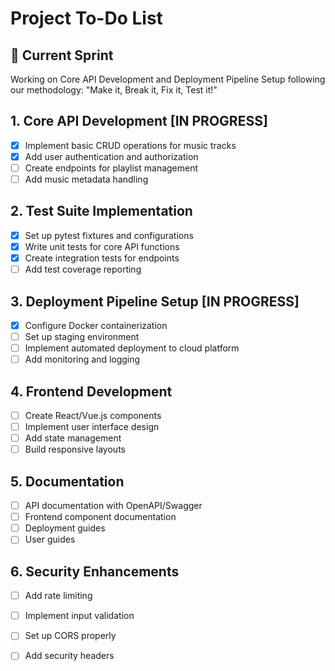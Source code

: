 # Project To-Do List

## 🚀 Current Sprint

Working on Core API Development and Deployment Pipeline Setup following our methodology:
"Make it, Break it, Fix it, Test it!"

## 1. Core API Development [IN PROGRESS]
- [x] Implement basic CRUD operations for music tracks
- [x] Add user authentication and authorization
- [ ] Create endpoints for playlist management
- [ ] Add music metadata handling

## 2. Test Suite Implementation
- [x] Set up pytest fixtures and configurations
- [x] Write unit tests for core API functions
- [x] Create integration tests for endpoints
- [ ] Add test coverage reporting

## 3. Deployment Pipeline Setup [IN PROGRESS]
- [x] Configure Docker containerization
- [ ] Set up staging environment
- [ ] Implement automated deployment to cloud platform
- [ ] Add monitoring and logging

## 4. Frontend Development
- [ ] Create React/Vue.js components
- [ ] Implement user interface design
- [ ] Add state management
- [ ] Build responsive layouts

## 5. Documentation
- [ ] API documentation with OpenAPI/Swagger
- [ ] Frontend component documentation
- [ ] Deployment guides
- [ ] User guides

## 6. Security Enhancements
- [ ] Add rate limiting
- [ ] Implement input validation
- [ ] Set up CORS properly
- [ ] Add security headers

